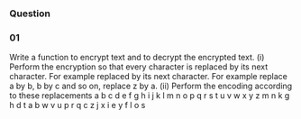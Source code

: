 ### Question
### 01
 Write a function to encrypt text and to decrypt the encrypted text.
(i) Perform the encryption so that every character is replaced by its next character. For example
    replaced by its next character. For example replace a by b, b by c and so on, replace z by a.
(ii) Perform the encoding according to these replacements
a b c d e f g h i j k l m n o p q r s t u v w x y z
m n k g h d t a b w v u p r q c z j x i e y f l o s
